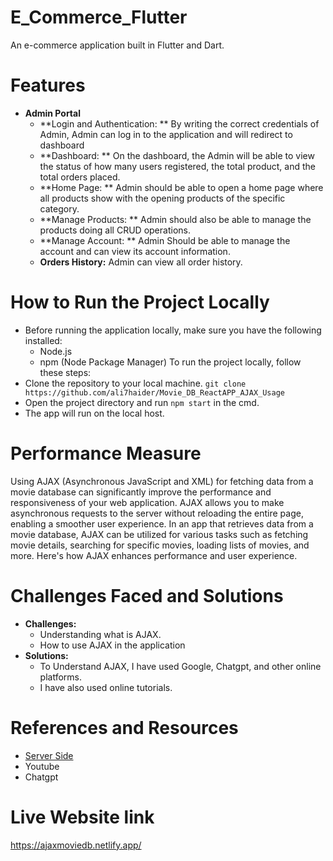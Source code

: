 # E_Commerce_Flutter
An e-commerce application built in Flutter and Dart. 
# Features
- **Admin Portal**
  - **Login and Authentication: **
    By writing the correct credentials of Admin, Admin can log in to the application and will
    redirect to dashboard
  - **Dashboard: **
    On the dashboard, the Admin will be able to view the status of how many users registered, the
    total product, and the total orders placed.
  - **Home Page: **
    Admin should be able to open a home page where all products show with the opening products of
    the specific category.
  - **Manage Products: **
    Admin should also be able to manage the products doing all CRUD operations.
  - **Manage Account: **
    Admin Should be able to manage the account and can view its account information.
  - **Orders History:**
    Admin can view all order history.

# How to Run the Project Locally
- Before running the application locally, make sure you have the following installed:
  - Node.js
  - npm (Node Package Manager)
To run the project locally, follow these steps:
- Clone the repository to your local machine.
  `git clone https://github.com/ali7haider/Movie_DB_ReactAPP_AJAX_Usage`
- Open the project directory and run `npm start` in the cmd.
- The app will run on the local host.
# Performance Measure
Using AJAX (Asynchronous JavaScript and XML) for fetching data from a movie database can significantly improve the performance and responsiveness of your web application. AJAX allows you to make asynchronous requests to the server without reloading the entire page, enabling a smoother user experience.
In an app that retrieves data from a movie database, AJAX can be utilized for various tasks such as fetching movie details, searching for specific movies, loading lists of movies, and more. Here's how AJAX enhances performance and user experience.
# Challenges Faced and Solutions
- **Challenges:**
  - Understanding what is AJAX.
  - How to use AJAX in the application
- **Solutions:**
  - To Understand AJAX, I have used Google, Chatgpt, and other online platforms.
  - I have also used online tutorials.
# References and Resources
- [Server Side](https://www.theserverside.com/definition/Ajax-Asynchronous-JavaScript-and-XML)
- Youtube
- Chatgpt
# Live Website link
  https://ajaxmoviedb.netlify.app/

    



